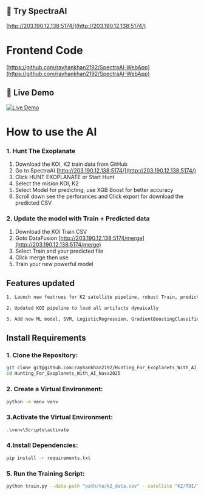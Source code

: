 ## 🚀 Try SpectraAI  

[http://203.190.12.138:5174/](http://203.190.12.138:5174/)

# Frontend Code
[https://github.com/rayhankhan2192/SpectraAI-WebApp](https://github.com/rayhankhan2192/SpectraAI-WebApp)

## 🔗 Live Demo  
[![Live Demo](https://img.shields.io/badge/Try-SpectraAI-blue?style=for-the-badge&logo=vercel)](http://203.190.12.138:5174/)

# How to use the AI
### 1. Hunt The Exoplanate

1. Download the KOI, K2 train data from GitHub
2. Go to SpectraAI [http://203.190.12.138:5174/](http://203.190.12.138:5174/)
3. Click HUNT EXOPLANATE or Start Hunt
4. Select the mision KOI, K2
5. Select Model for predicting, use XGB Boost for better accuracy
6. Scroll down see the perforances and Click export for download the predicted CSV

### 2. Update the model with Train + Predicted data

1. Download the KOI Train CSV
1. Goto DataFusion [http://203.190.12.138:5174/merge](http://203.190.12.138:5174/merge)
3. Select Train and your predicted file
4. Click merge then use
5. Train your new powerful model

## Features updated
```bash
1. Launch new featrues for K2 satellite pipeline, robust Train, prediction with dynamic setup

2. Updated KOI pipeline to load all artifacts dynaically

3. Add new ML model, SVM, LogisticRegression, GradientBoostingClassifier
```  


## Install Requirements

### 1. Clone the Repository:
```bash
git clone git@github.com:rayhankhan2192/Hunting_For_Exoplanets_With_AI_Nasa2025.git
cd Hunting_For_Exoplanets_With_AI_Nasa2025
```

### 2. Create a Virtual Environment:

```bash
python -m venv venv
```

### 3.Activate the Virtual Environment:
```bash
.\venv\Scripts\activate
```

### 4.Install Dependencies:
```bash
pip install -r requirements.txt
```

### 5. Run the Training Script:
```bash
python train.py --data-path "path/to/k2_data.csv" --satellite "K2/TOI/TESS" --model "xgb/rf/decisiontree"
```